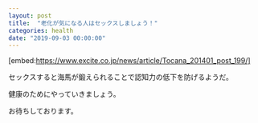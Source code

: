 ```yaml
---
layout: post
title:  "老化が気になる人はセックスしましょう！"
categories: health
date: "2019-09-03 00:00:00"
---
```


[embed:https://www.excite.co.jp/news/article/Tocana_201401_post_199/]

セックスすると海馬が鍛えられることで認知力の低下を防げるようだ。

健康のためにやっていきましょう。

お待ちしております。

